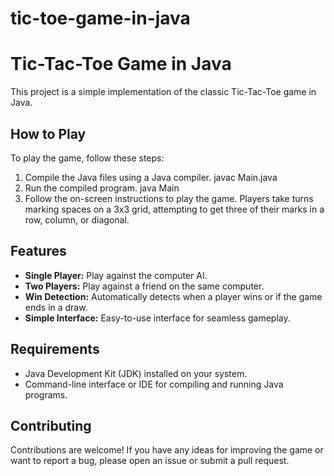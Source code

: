 # tic-toe-game-in-java
# Tic-Tac-Toe Game in Java

This project is a simple implementation of the classic Tic-Tac-Toe game in Java.

## How to Play
To play the game, follow these steps:
1. Compile the Java files using a Java compiler.
 javac Main.java
2. Run the compiled program.
 java Main
3. Follow the on-screen instructions to play the game. Players take turns marking spaces on a 3x3 grid, attempting to get three of their marks in a row, column, or diagonal.
   
## Features

- **Single Player:** Play against the computer AI.
- **Two Players:** Play against a friend on the same computer.
- **Win Detection:** Automatically detects when a player wins or if the game ends in a draw.
- **Simple Interface:** Easy-to-use interface for seamless gameplay.

## Requirements

- Java Development Kit (JDK) installed on your system.
- Command-line interface or IDE for compiling and running Java programs.

## Contributing

Contributions are welcome! If you have any ideas for improving the game or want to report a bug, please open an issue or submit a pull request.





